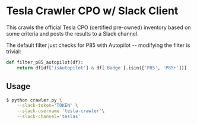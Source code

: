 # Tesla Crawler CPO w/ Slack Client
This crawls the official Tesla CPO (certified pre-owned) inventory based on some criteria and posts the results to a Slack channel.

The default filter just checks for P85 with Autopilot -- modifying the filter is trivial:

```python
def filter_p85_autopilot(df):
    return df[df['isAutopilot'] & df['Badge'].isin(['P85', 'P85+'])]
```

## Usage
```bash
$ python crawler.py \
    --slack-token='TOKEN' \
    --slack-username 'tesla-crawler'\
    --slack-channel='teslas'
```
